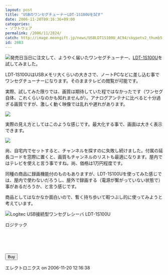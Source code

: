 ```yaml
---
layout: post
title: "USBのワンセグチューナーLDT-1S100Uを試す"
date: 2006-11-20T09:16:36+09:00
categories:
- ソフトウェア
permalink: /2006/11/2824/
catch: http://image.moongift.jp/news/USBLDT1S100U_AC94/skypetv2_thumb5.png
id: 2803
---
```

[![](http://image.moongift.jp/news/USBLDT1S100U_AC94/image0_thumb1.png)](http://image.moongift.jp/news/USBLDT1S100U_AC94/image03.png)発売日当日に注文して、ようやく届いたワンセグチューナー、[LDT-1S100U](http://www.logitec.co.jp/products/1seg/ldt1s100u.html)を試してみました。

 

LDT-1S100UはUSBメモリ大くらいの大きさで、ノートPCなどに差し込む事でワンセグチューナーになります。そのままテレビの閲覧が可能です。

 

実際、試してみた限りでは、画質は期待していた程ではなかったです（ワンセグ自体、これくらいなのかも知れませんが）。アナログアンテナに比べると十分過ぎる画質ですが、激しく動く映像では乱れや遅れがあります。

[![](http://image.moongift.jp/news/USBLDT1S100U_AC94/skypetv1_thumb5.png)](http://image.moongift.jp/news/USBLDT1S100U_AC94/skypetv17.png) 

実際の見え方としてはこのような感じです。最大化する事で、画面は大きく表示できます。

 

[![](http://image.moongift.jp/news/USBLDT1S100U_AC94/skypetv2_thumb5.png)](http://image.moongift.jp/news/USBLDT1S100U_AC94/skypetv27.png)

 

尚、自宅内でセットすると、チャンネルを探すのに失敗し続けました。付属の延長コードを窓際に置くと、画質もチャンネルのリストも最適になります。屋内ではテレビを使えと言う事ですね。尚、価格は1万円程度です。

 

同種の商品に録画機能付のものもありますが、LDT-1S100Uを使ってみた感じでは、屋内で使わないだろうし、屋外で録画する（電源が繋がっていない状態で）事があるだろうか、と言う感じです。

 

商品としてはなかなか面白いので、暫く持ち歩いて暇つぶし的に使ってみようと考えています。

 

[![](http://images-jp.amazon.com/images/P/B000IKUN9K.09.TZZZZZZZ.jpg)](http://www.amazon.co.jp/exec/obidos/ASIN/B000IKUN9K/moongift-22)Logitec USB接続型ワンセグレシーバ LDT-1S100U  
  
ロジテック

<form method="POST" action="http://www.amazon.co.jp/o/dt/assoc/handle-buy-box=B000IKUN9K" target="_blank">
<br><input type="hidden" name="asin.B000IKUN9K" value="1"><br><input type="hidden" name="tag-value" value="moongift-22"><br><input type="hidden" name="tag_value" value="moongift-22"><br><input type="submit" name="submit.add-to-cart" value="Buy"><br>
</form>エレクトロニクス  
on 2006-11-20 12:16:38  
  
